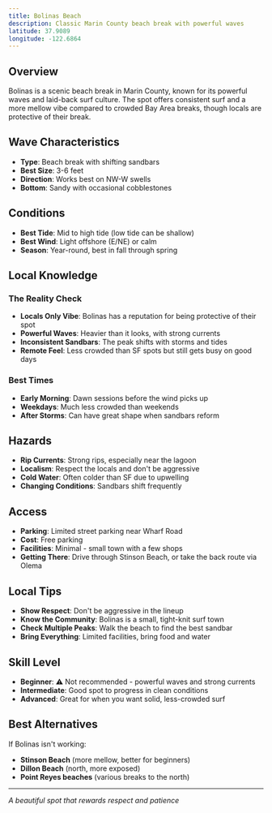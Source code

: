```yaml
---
title: Bolinas Beach
description: Classic Marin County beach break with powerful waves
latitude: 37.9089
longitude: -122.6864
---
```


## Overview
Bolinas is a scenic beach break in Marin County, known for its powerful waves and laid-back surf culture. The spot offers consistent surf and a more mellow vibe compared to crowded Bay Area breaks, though locals are protective of their break.

## Wave Characteristics
- **Type**: Beach break with shifting sandbars
- **Best Size**: 3-6 feet
- **Direction**: Works best on NW-W swells
- **Bottom**: Sandy with occasional cobblestones

## Conditions
- **Best Tide**: Mid to high tide (low tide can be shallow)
- **Best Wind**: Light offshore (E/NE) or calm
- **Season**: Year-round, best in fall through spring

## Local Knowledge
### The Reality Check
- **Locals Only Vibe**: Bolinas has a reputation for being protective of their spot
- **Powerful Waves**: Heavier than it looks, with strong currents
- **Inconsistent Sandbars**: The peak shifts with storms and tides
- **Remote Feel**: Less crowded than SF spots but still gets busy on good days

### Best Times
- **Early Morning**: Dawn sessions before the wind picks up
- **Weekdays**: Much less crowded than weekends
- **After Storms**: Can have great shape when sandbars reform

## Hazards
- **Rip Currents**: Strong rips, especially near the lagoon
- **Localism**: Respect the locals and don't be aggressive
- **Cold Water**: Often colder than SF due to upwelling
- **Changing Conditions**: Sandbars shift frequently

## Access
- **Parking**: Limited street parking near Wharf Road
- **Cost**: Free parking
- **Facilities**: Minimal - small town with a few shops
- **Getting There**: Drive through Stinson Beach, or take the back route via Olema

## Local Tips
- **Show Respect**: Don't be aggressive in the lineup
- **Know the Community**: Bolinas is a small, tight-knit surf town
- **Check Multiple Peaks**: Walk the beach to find the best sandbar
- **Bring Everything**: Limited facilities, bring food and water

## Skill Level
- **Beginner**: ⚠️ Not recommended - powerful waves and strong currents
- **Intermediate**: Good spot to progress in clean conditions
- **Advanced**: Great for when you want solid, less-crowded surf

## Best Alternatives
If Bolinas isn't working:
- **Stinson Beach** (more mellow, better for beginners)
- **Dillon Beach** (north, more exposed)
- **Point Reyes beaches** (various breaks to the north)

---
*A beautiful spot that rewards respect and patience*

